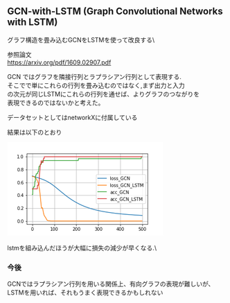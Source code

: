 ## GCN-with-LSTM (Graph Convolutional Networks with LSTM)
グラフ構造を畳み込むGCNをLSTMを使って改良する\

参照論文\
https://arxiv.org/pdf/1609.02907.pdf

GCN ではグラフを隣接行列とラプラシアン行列として表現する.\
そこでで単にこれらの行列を畳み込むのではなく,まず出力と入力\
の次元が同じLSTMにこれらの行列を通せば、よりグラフのつながりを\
表現できるのではないかと考えた。

データセットとしてはnetworkXに付属している

結果は以下のとおり

![](GCN_lstm_loss.png)

lstmを組み込んだほうが大幅に損失の減少が早くなる.\

### 今後
GCNではラプラシアン行列を用いる関係上、有向グラフの表現が難しいが、\
LSTMを用いれば、それもうまく表現できるかもしれない

